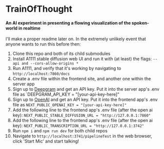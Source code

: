 # TrainOfThought

#### An AI experiment in presenting a flowing visualization of the spoken-world in realtime

I'll make a proper readme later on. In the extremely unlikely event that anyone wants to run this before then:

1. Clone this repo and both of its child submodules
2. Install A1111 stable diffusion web UI and run it with (at least) the flags: `--api and --cors-allow-origins *`
3. Run A1111, and verify that it's working by navigating to `http://localhost:7860/docs`
4. Create a .env file within the frontend site, and another one within the server app
5. Sign up to [Deepgram](https://deepgram.com/) and get an API key. Put it into the server app's .env file as `DEEPGRAM_API_KEY = "[your-api-key-here]"
6. Sign up to [OpenAI](https://platform.openai.com/) and get an API key. Put it into the frontend app's .env file as `NEXT_PUBLIC_OPENAI_KEY = "[your-api-key-here]"`
7. Add the following line to the frontend app's .env file (after the open ai key): `NEXT_PUBLIC_STABLE_DIFFUSION_URL = "http://127.0.0.1:7860"`
8. Add the following line to the frontend app's .env file (after the open ai key): `NEXT_PUBLIC_TRANSCRIPTION_URL = "http://127.0.0.1:3742"`
9. Run `npm i` and `npm run dev` for both child repos
10. Navigate to `http://localhost:3741/pipelineTest` in the web browser, click 'Start Mic' and start talking!
